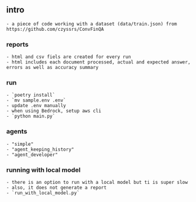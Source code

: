 ## intro

	- a piece of code working with a dataset (data/train.json) from https://github.com/czyssrs/ConvFinQA
	
### reports

	- html and csv fiels are created for every run
	- html includes each document processed, actual and expected answer, errors as well as accuracy summary

### run
	- `poetry install`
	- `mv sample.env .env`
	- update .env manually
	- when using Bedrock, setup aws cli
	- `python main.py`
	
### agents

	- "simple"
	- "agent_keeping_history"
	- "agent_developer"

### running with local model

	- there is an option to run with a local model but ti is super slow
	- also, it does not generate a report
	- `run_with_local_model.py`
